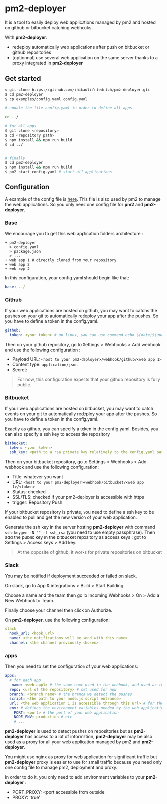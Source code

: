# pm2-deployer

It is a tool to easily deploy web applications managed by pm2 and hosted on github or bitbucket catching webhooks.

With **pm2-deployer**:
* redeploy automatically web applications after push on bitbucket or github repositories
* [optionnal] use several web application on the same server thanks to a proxy integrated in **pm2-deployer**

## Get started

```bash
$ git clone https://github.com/thibaultfriedrich/pm2-deployer.git
$ cd pm2-deployer
$ cp examples/config.yaml config.yaml

# update the file config.yaml in order to define all apps

cd ../

# for all apps
$ git clone <repository>
$ cd <repository path>
$ npm install && npm run build
$ cd ../


# finally
$ cd pm2-deployer
$ npm install && npm run build
$ pm2 start config.yaml # start all applications
```


## Configuration

A example of the config file is [here](examples/config.yaml). This file is also used by pm2 to manage the web applications. So you only need one config file for **pm2** and **pm2-deployer**.

### Base

We encourage you to get this web application folders architecture :

```
+ pm2-deployer
  > config.yaml
  > package.json
  > ...
+ web app 1 # directly cloned from your repository
+ web app 2
+ web app 3
```

In this configuration, your config.yaml should begin like that:
```yaml
base: ../
```

### Github

If your web applications are hosted on github, you may want to catchs the pushes on your git to automatically redeploy your app after the pushes. So you have to define a token in the config.yaml.

```yaml
github:
  token: <your token> # on linux, you can use command echo $(date)$(uname -a) | md5sum to generate a token
```

Then on your github repository, go to Settings > Webhooks > Add webhook and use the following configuration :

* Payload URL: `<host to your pm2-deployer>/webhook/github/<web app 1>`
* Content type: `application/json`
* Secret: <your token>

> For now, this configuration expects that your github repository is fully public.

### Bitbucket

If your web applications are hosted on bitbucket, you may want to catch events on your git to automatically redeploy your app after the pushes. So you have to define a token in the config.yaml.

Exactly as github, you can specify a token in the config.yaml. Besides, you can also specify a ssh key to access the repository

```yaml
bitbucket:
  token: <your token>
  ssh_key: <path to a rsa private key relatively to the config.yaml path>
```

Then on your bitbucket repository, go to Settings > Webhooks > Add webhook and use the following configuration:

* Title: whatever you want
* URL: `<host to your pm2-deployer>/webhook/bitbucket/<web app 1>/<token>`
* Status: checked
* SSL/TLS: checked if your pm2-deployer is accessible with https
* trigger: Repository Push

If your bitbucket repository is private, you need to define a ssh key to be enabled to pull and get the new version of your web application.

Generate the ssh key in the server hosting **pm2-deployer** with command `ssh-keygen -N "" -f ssh_rsa` (you need to use empty passphrase). Then add the public key in the bitbucket repository as access keys : got to Settings > Access keys > Add key.


> At the opposite of github, it works for private repositories on bitbucket

### Slack

You may be notified if deployment succeeded or failed on slack.

On slack, go to App & integrations > Build > Start Building.

Choose a name and the team then go to Incoming Webhooks > On > Add a New Webhook to Team.

Finally choose your channel then click on Authorize.


On **pm2-deployer**, use the following configuration:

```yaml
slack
  hook_url: <hook_url>
  name: <the notifications will be send with this name>
  channel: <the channel previously chosen>
```


### apps

Then you need to set the configuration of your web applications:

```yaml
apps:
  # for each app
  -name: <web app1> # the same name used in the webhook, and used as the folder name of the application
  repo: <url of the repository> # not used for now
  branch: <branch name> # the branch we detect the pushes
  script: <the path to your node.js script entrance>
  url: <the web application 1 is accessible through this url> # for the slack notification
  env: # defines the environment variables needed by the web application 1
    PORT: <port> # the port of your web application
    NODE_ENV: production # etc
    # ...
```

**pm2-deployer** is used to detect pushes on repositories but as **pm2-deployer** has access to a lot of information, **pm2-deployer** may be also used as a proxy for all your web application managed by pm2 and **pm2-deployer**.

You might use nginx as proxy for web application for significant traffic but **pm2-deployer** proxy is easier to use for small traffic because you need only one config file to manage pm2, deployment and proxy.

In order to do it, you only need to add environment variables to your **pm2-deployer** :

* PORT_PROXY: <port accessible from outside
* PROXY: 'true'
